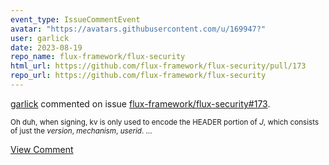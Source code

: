 ```yaml
---
event_type: IssueCommentEvent
avatar: "https://avatars.githubusercontent.com/u/169947?"
user: garlick
date: 2023-08-19
repo_name: flux-framework/flux-security
html_url: https://github.com/flux-framework/flux-security/pull/173
repo_url: https://github.com/flux-framework/flux-security
---
```


<a href='https://github.com/garlick' target='_blank'>garlick</a> commented on issue <a href='https://github.com/flux-framework/flux-security/pull/173' target='_blank'>flux-framework/flux-security#173</a>.

<small>Oh duh, when signing, kv is only used to encode the  HEADER portion of _J_, which consists of just the  _version_, _mechanism_, _userid_....</small>

<a href='https://github.com/flux-framework/flux-security/pull/173' target='_blank'>View Comment</a>